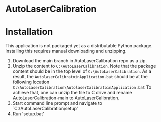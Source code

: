 # AutoLaserCalibration

# Installation
This application is not packaged yet as a distributable Python package. Installing this requires manual downloading and unzipping.

1. Download the main branch in AutoLaserCalibration repo as a zip.
2. Unzip the content to `C:\AutoLaserCalibration`. 
Note that the package content should be in the top level of `C:\AutoLaserCalibration`.
As a result, the `AutolaserCalibratoinApplication.bat` should be at the following location `C:\AutoLaserCalibration\AutolaserCalibratoinApplication.bat`
To achieve that, one can unzip the file to C drive and rename AutoLaserCalibration-main to AutoLaserCalibration.
3. Start command line prompt and navigate to `C:\AutoLaserCalibration\setup\'
4. Run 'setup.bat'